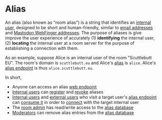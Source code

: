 # Alias

An alias (also known as "room alias") is a string that identifies an [internal user](../Stakeholders/Internal%20user.md), designed to be short and human-friendly, similar to [email addresses](https://en.wikipedia.org/wiki/Email_address) and [Mastodon WebFinger addresses](https://docs.joinmastodon.org/spec/webfinger/). The purpose of aliases is give improve the user experience of accurately (1) **identifying** the internal user, (2) **locating** the internal user at a room server for the purpose of establishing a connection with them.

As an example, suppose Alice is an internal user of the room "Scuttlebutt EU". The room's domain is `scuttlebutt.eu` and Alice's [alias](Alias%20string.md) is `alice`. Alice's [alias endpoint](Web%20endpoint.md) is thus `alice.scuttlebutt.eu`.

In short,

- Anyone can access an alias [web endpoint](Web%20endpoint.md)
- [Internal users](../Stakeholders/Internal%20user.md) can [register](Registration.md) and [revoke](Revocation.md) aliases
- [Internal users](../Stakeholders/Internal%20user.md) and [external users](../Stakeholders/External%20user.md) who visit a target user's [alias endpoint](Web%20endpoint.md) can [consume it](Alias%20consumption.md) in order to [connect](../Participation/Tunneled%20connection.md) with the target internal user
- The [room admin](../Stakeholders/Room%20admin.md) has read/write access to the [alias database](Alias%20database.md)
- [Moderators](../Stakeholders/Moderator.md) can remove alias entries from the [alias database](Alias%20database.md)
